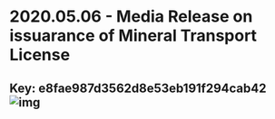 # 2020.05.06 - Media Release on issuarance of Mineral Transport License 
Key: e8fae987d3562d8e53eb191f294cab42 
![img](img/e8fae987d3562d8e53eb191f294cab42.jpg)
---
```

```
